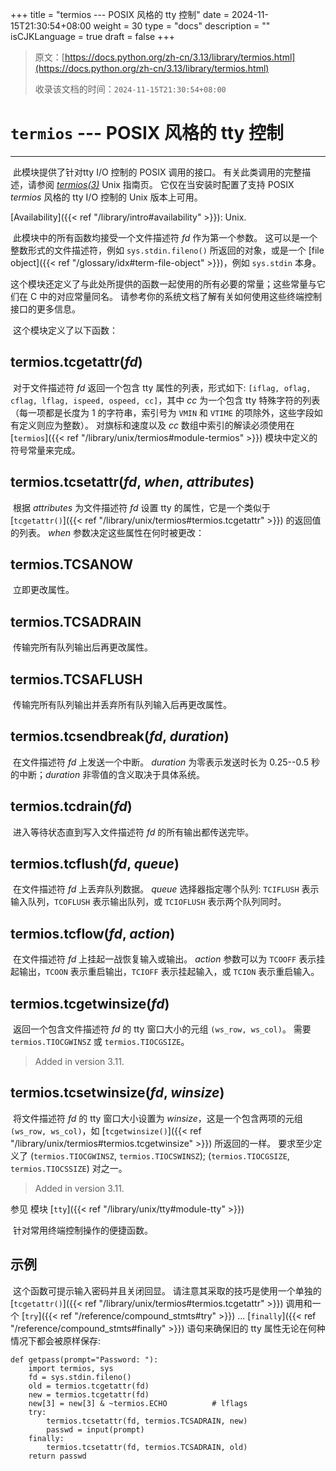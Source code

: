 +++
title = "termios --- POSIX 风格的 tty 控制"
date = 2024-11-15T21:30:54+08:00
weight = 30
type = "docs"
description = ""
isCJKLanguage = true
draft = false
+++

> 原文：[https://docs.python.org/zh-cn/3.13/library/termios.html](https://docs.python.org/zh-cn/3.13/library/termios.html)
>
> 收录该文档的时间：`2024-11-15T21:30:54+08:00`

# `termios` --- POSIX 风格的 tty 控制

------

​	此模块提供了针对tty I/O 控制的 POSIX 调用的接口。 有关此类调用的完整描述，请参阅 *[termios(3)](https://manpages.debian.org/termios(3))* Unix 指南页。 它仅在当安装时配置了支持 POSIX *termios* 风格的 tty I/O 控制的 Unix 版本上可用。

[Availability]({{< ref "/library/intro#availability" >}}): Unix.

​	此模块中的所有函数均接受一个文件描述符 *fd* 作为第一个参数。 这可以是一个整数形式的文件描述符，例如 `sys.stdin.fileno()` 所返回的对象，或是一个 [file object]({{< ref "/glossary/idx#term-file-object" >}})，例如 `sys.stdin` 本身。

​	这个模块还定义了与此处所提供的函数一起使用的所有必要的常量；这些常量与它们在 C 中的对应常量同名。 请参考你的系统文档了解有关如何使用这些终端控制接口的更多信息。

​	这个模块定义了以下函数：

## termios.**tcgetattr**(*fd*)

​	对于文件描述符 *fd* 返回一个包含 tty 属性的列表，形式如下: `[iflag, oflag, cflag, lflag, ispeed, ospeed, cc]`，其中 *cc* 为一个包含 tty 特殊字符的列表（每一项都是长度为 1 的字符串，索引号为 `VMIN` 和 `VTIME` 的项除外，这些字段如有定义则应为整数）。 对旗标和速度以及 *cc* 数组中索引的解读必须使用在 [`termios`]({{< ref "/library/unix/termios#module-termios" >}}) 模块中定义的符号常量来完成。

## termios.**tcsetattr**(*fd*, *when*, *attributes*)

​	根据 *attributes* 为文件描述符 *fd* 设置 tty 的属性，它是一个类似于 [`tcgetattr()`]({{< ref "/library/unix/termios#termios.tcgetattr" >}}) 的返回值的列表。 *when* 参数决定这些属性在何时被更改：

## termios.**TCSANOW**

​	立即更改属性。

## termios.**TCSADRAIN**

​	传输完所有队列输出后再更改属性。

## termios.**TCSAFLUSH**

​	传输完所有队列输出并丢弃所有队列输入后再更改属性。

## termios.**tcsendbreak**(*fd*, *duration*)

​	在文件描述符 *fd* 上发送一个中断。 *duration* 为零表示发送时长为 0.25--0.5 秒的中断；*duration* 非零值的含义取决于具体系统。

## termios.**tcdrain**(*fd*)

​	进入等待状态直到写入文件描述符 *fd* 的所有输出都传送完毕。

## termios.**tcflush**(*fd*, *queue*)

​	在文件描述符 *fd* 上丢弃队列数据。 *queue* 选择器指定哪个队列: `TCIFLUSH` 表示输入队列，`TCOFLUSH` 表示输出队列，或 `TCIOFLUSH` 表示两个队列同时。

## termios.**tcflow**(*fd*, *action*)

​	在文件描述符 *fd* 上挂起一战恢复输入或输出。 *action* 参数可以为 `TCOOFF` 表示挂起输出，`TCOON` 表示重启输出，`TCIOFF` 表示挂起输入，或 `TCION` 表示重启输入。

## termios.**tcgetwinsize**(*fd*)

​	返回一个包含文件描述符 *fd* 的 tty 窗口大小的元组 `(ws_row, ws_col)`。 需要 `termios.TIOCGWINSZ` 或 `termios.TIOCGSIZE`。

> Added in version 3.11.
>

## termios.**tcsetwinsize**(*fd*, *winsize*)

​	将文件描述符 *fd* 的 tty 窗口大小设置为 *winsize*，这是一个包含两项的元组 `(ws_row, ws_col)`，如 [`tcgetwinsize()`]({{< ref "/library/unix/termios#termios.tcgetwinsize" >}}) 所返回的一样。 要求至少定义了 (`termios.TIOCGWINSZ`, `termios.TIOCSWINSZ`); (`termios.TIOCGSIZE`, `termios.TIOCSSIZE`) 对之一。

> Added in version 3.11.
>

​参见
模块 [`tty`]({{< ref "/library/unix/tty#module-tty" >}})

​	针对常用终端控制操作的便捷函数。



## 示例

​	这个函数可提示输入密码并且关闭回显。 请注意其采取的技巧是使用一个单独的 [`tcgetattr()`]({{< ref "/library/unix/termios#termios.tcgetattr" >}}) 调用和一个 [`try`]({{< ref "/reference/compound_stmts#try" >}}) ... [`finally`]({{< ref "/reference/compound_stmts#finally" >}}) 语句来确保旧的 tty 属性无论在何种情况下都会被原样保存:

```
def getpass(prompt="Password: "):
    import termios, sys
    fd = sys.stdin.fileno()
    old = termios.tcgetattr(fd)
    new = termios.tcgetattr(fd)
    new[3] = new[3] & ~termios.ECHO          # lflags
    try:
        termios.tcsetattr(fd, termios.TCSADRAIN, new)
        passwd = input(prompt)
    finally:
        termios.tcsetattr(fd, termios.TCSADRAIN, old)
    return passwd
```
